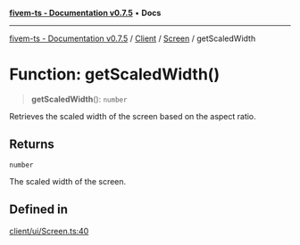 [**fivem-ts - Documentation v0.7.5**](../../../../../README.md) • **Docs**

***

[fivem-ts - Documentation v0.7.5](../../../../../README.md) / [Client](../../../README.md) / [Screen](../README.md) / getScaledWidth

# Function: getScaledWidth()

> **getScaledWidth**(): `number`

Retrieves the scaled width of the screen based on the aspect ratio.

## Returns

`number`

The scaled width of the screen.

## Defined in

[client/ui/Screen.ts:40](https://github.com/Purpose-Dev/fivem-ts/blob/main/src/client/ui/Screen.ts#L40)
